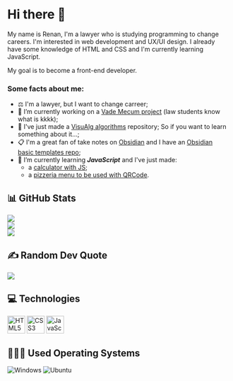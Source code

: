 # Hi there 👋

My name is Renan, I'm a lawyer who is studying programming to change careers. I'm interested in web development and UX/UI design. I already have some knowledge of HTML and CSS and I'm currently learning JavaScript. 

My goal is to become a front-end developer.

### Some facts about me:

- ⚖️ I'm a lawyer, but I want to change carreer;
- 🔭 I’m currently working on a [Vade Mecum project](https://github.com/RenanSantos7/Vade-Mecum) (law students know what is kkkk);
- 💼 I've just made a [VisuAlg algorithms](https://github.com/RenanSantos7/Visualg-Algorithms) repository; So if you want to learn something about it...;
- 📋 I'm a great fan of take notes on [Obsidian](https://obsidian.md) and I have an [Obsidian basic templates repo](https://github.com/RenanSantos7/Obisidan-Basic-Templates);
- 🌱 I’m currently learning ***JavaScript*** and I've just made:
  - a [calculator with JS](https://github.com/RenanSantos7/Calculadora-JS);
  - a [pizzeria menu to be used with QRCode](https://github.com/RenanSantos7/Cardapio-QRCode).
  
## 📊 GitHub Stats

![](https://github-readme-stats.vercel.app/api?username=RenanSantos7&theme=default&hide_border=true&include_all_commits=true&count_private=true)<br/>
![](https://github-readme-streak-stats.herokuapp.com/?user=RenanSantos7&theme=defautl&hide_border=true)<br/>
![](https://github-readme-stats.vercel.app/api/top-langs/?username=RenanSantos7&hide_border=true&include_all_commits=true&count_private=true&layout=compact)

## ✍️ Random Dev Quote
![](https://quotes-github-readme.vercel.app/api?type=horizontal&theme=tokyonight)

## 💻 Technologies
<div>
  <img alt="HTML5" width="40" src="https://cdn.jsdelivr.net/gh/devicons/devicon/icons/html5/html5-original-wordmark.svg" />
  <img alt="CSS3" width="40" src="https://cdn.jsdelivr.net/gh/devicons/devicon/icons/css3/css3-original-wordmark.svg" />
  <img alt="JavaScript" width="40" src="https://cdn.jsdelivr.net/gh/devicons/devicon/icons/javascript/javascript-original.svg" />
  <!--- Para mais ícones buscar em https://devicon.dev/ --->
</div>

## 🧑🏽‍💻 Used Operating Systems
<div>
  <img alt="Windows" src="https://img.shields.io/badge/Windows-0078D6?style=for-the-badge&logo=windows&logoColor=white"/>
  <img alt="Ubuntu" src="https://img.shields.io/badge/Ubuntu-E95420?style=for-the-badge&logo=ubuntu&logoColor=white" />
</div>

